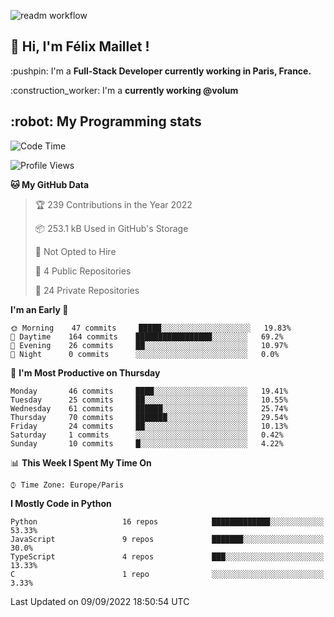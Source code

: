 ![readm workflow](https://github.com/fmaillet24/fmaillet24/actions/workflows/main.yml/badge.svg)

<h2>👋 Hi, I'm Félix Maillet !</h2>

<p>:pushpin: I'm a <strong>Full-Stack Developer currently working in Paris, France.</strong></p>
<p>:construction_worker: I'm a <strong>currently working @volum</strong></p>

<h2>:robot: My Programming stats</h2>

<!--START_SECTION:waka-->
![Code Time](http://img.shields.io/badge/Code%20Time-223%20hrs%2022%20mins-blue)

![Profile Views](http://img.shields.io/badge/Profile%20Views-0-blue)

**🐱 My GitHub Data** 

> 🏆 239 Contributions in the Year 2022
 > 
> 📦 253.1 kB Used in GitHub's Storage 
 > 
> 🚫 Not Opted to Hire
 > 
> 📜 4 Public Repositories 
 > 
> 🔑 24 Private Repositories  
 > 
**I'm an Early 🐤** 

```text
🌞 Morning    47 commits     █████░░░░░░░░░░░░░░░░░░░░   19.83% 
🌆 Daytime    164 commits    █████████████████░░░░░░░░   69.2% 
🌃 Evening    26 commits     ██░░░░░░░░░░░░░░░░░░░░░░░   10.97% 
🌙 Night      0 commits      ░░░░░░░░░░░░░░░░░░░░░░░░░   0.0%

```
📅 **I'm Most Productive on Thursday** 

```text
Monday       46 commits     ████░░░░░░░░░░░░░░░░░░░░░   19.41% 
Tuesday      25 commits     ██░░░░░░░░░░░░░░░░░░░░░░░   10.55% 
Wednesday    61 commits     ██████░░░░░░░░░░░░░░░░░░░   25.74% 
Thursday     70 commits     ███████░░░░░░░░░░░░░░░░░░   29.54% 
Friday       24 commits     ██░░░░░░░░░░░░░░░░░░░░░░░   10.13% 
Saturday     1 commits      ░░░░░░░░░░░░░░░░░░░░░░░░░   0.42% 
Sunday       10 commits     █░░░░░░░░░░░░░░░░░░░░░░░░   4.22%

```


📊 **This Week I Spent My Time On** 

```text
⌚︎ Time Zone: Europe/Paris

```

**I Mostly Code in Python** 

```text
Python                   16 repos            █████████████░░░░░░░░░░░░   53.33% 
JavaScript               9 repos             ███████░░░░░░░░░░░░░░░░░░   30.0% 
TypeScript               4 repos             ███░░░░░░░░░░░░░░░░░░░░░░   13.33% 
C                        1 repo              ░░░░░░░░░░░░░░░░░░░░░░░░░   3.33%

```



 Last Updated on 09/09/2022 18:50:54 UTC
<!--END_SECTION:waka-->
